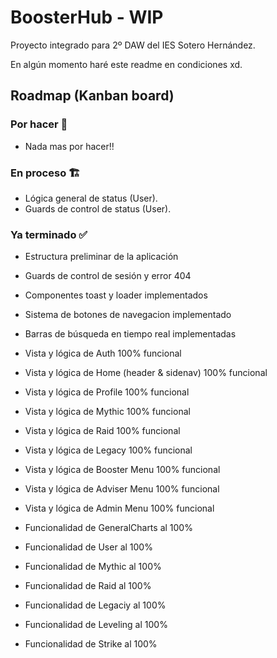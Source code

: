 # BoosterHub - WIP

Proyecto integrado para 2º DAW del IES Sotero Hernández.

En algún momento haré este readme en condiciones xd.


## Roadmap (Kanban board)

### Por hacer 🚧

 - Nada mas por hacer!!

### En proceso 🏗️

 - Lógica general de status (User).
 - Guards de control de status (User).

### Ya terminado ✅

 - Estructura preliminar de la aplicación

 - Guards de control de sesión y error 404
 
 - Componentes toast y loader implementados
 - Sistema de botones de navegacion implementado
 - Barras de búsqueda en tiempo real implementadas

 - Vista y lógica de Auth 100% funcional
 - Vista y lógica de Home (header & sidenav) 100% funcional

 - Vista y lógica de Profile 100% funcional
 - Vista y lógica de Mythic 100% funcional
 - Vista y lógica de Raid 100% funcional
 - Vista y lógica de Legacy 100% funcional

 - Vista y lógica de Booster Menu 100% funcional
 - Vista y lógica de Adviser Menu 100% funcional
 - Vista y lógica de Admin Menu 100% funcional

 - Funcionalidad de GeneralCharts al 100%
 - Funcionalidad de User al 100%
 - Funcionalidad de Mythic al 100%
 - Funcionalidad de Raid al 100%
 - Funcionalidad de Legaciy al 100%
 - Funcionalidad de Leveling al 100%
 - Funcionalidad de Strike al 100%
